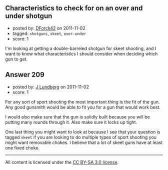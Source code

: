 ## Characteristics to check for on an over and under shotgun

- posted by: [DForck42](https://stackexchange.com/users/-1/124-dforck42) on 2011-11-02
- tagged: `shotguns`, `skeet`, `over-under`
- score: 1

<p>I'm looking at getting a double-barreled shotgun for skeet shooting, and I want to know what characteristics I should consider when deciding which gun to get.</p>



## Answer 209

- posted by: [J Lundberg](https://stackexchange.com/users/-1/40-j-lundberg) on 2011-11-02
- score: 1

<p>For any sort of sport shooting the most important thing is the fit of the gun.  Any good gunsmith would be able to fit you for a gun that would work best.</p>

<p>I would also make sure that the gun is solidly built because you will be putting many rounds through it.  Also make sure it locks up tight.</p>

<p>One last thing you might want to look at because I see that your question is tagged <code>skeet</code> if you are looking to do multiple types of sport shooting you might want removable chokes.  I believe that a lot of skeet guns have at least one fixed choke.</p>




---

All content is licensed under the [CC BY-SA 3.0 license](https://creativecommons.org/licenses/by-sa/3.0/).
